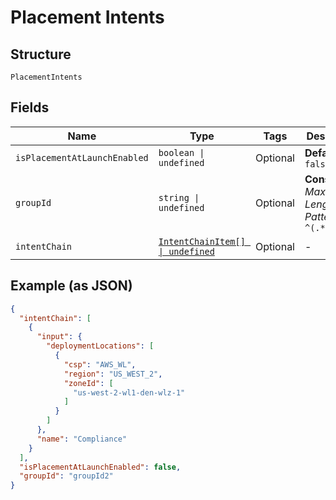 
# Placement Intents

## Structure

`PlacementIntents`

## Fields

| Name | Type | Tags | Description |
|  --- | --- | --- | --- |
| `isPlacementAtLaunchEnabled` | `boolean \| undefined` | Optional | **Default**: `false` |
| `groupId` | `string \| undefined` | Optional | **Constraints**: *Maximum Length*: `500`, *Pattern*: `^(.*)$` |
| `intentChain` | [`IntentChainItem[] \| undefined`](../../doc/models/intent-chain-item.md) | Optional | - |

## Example (as JSON)

```json
{
  "intentChain": [
    {
      "input": {
        "deploymentLocations": [
          {
            "csp": "AWS_WL",
            "region": "US_WEST_2",
            "zoneId": [
              "us-west-2-wl1-den-wlz-1"
            ]
          }
        ]
      },
      "name": "Compliance"
    }
  ],
  "isPlacementAtLaunchEnabled": false,
  "groupId": "groupId2"
}
```

